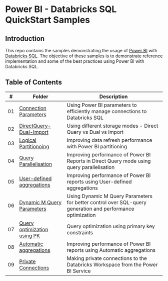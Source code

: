 # Power BI - Databricks SQL QuickStart Samples

## Introduction
This repo contains the samples demonstrating the usage of [Power BI](https://powerbi.microsoft.com/) with [Databricks SQL](https://www.databricks.com/product/databricks-sql). The objective of these samples is to demonstrate reference implementation and some of the best practices using Power BI with Databricks SQL.

## Table of Contents

| #    | Folder | Description |
| ---- | ------ | ----------- |
| 01   | [Connection Parameters](01.%20Connection%20Parameters/)    | Using Power BI parameters to efficiently manage connections to Databricks SQL    |
| 02   | [DirectQuery-Dual-Import](./02.%20DirectQuery-Dual-Import/)    | Using different storage modes - Direct Query vs Dual vs Import    |
| 03   | [Logical Partitionoing](./03.%20Logical%20Partitioning/)    | Improving data refresh performance with Power BI partitioning    |
| 04   | [Query Parallelisation](./04.%20Query%20Parallelization/)    | Improving performance of Power BI Reports in Direct Query mode using query parallelisation    |
| 05   | [User-defined aggregations](./05.%20User-defined%20aggregations/)    | Improving performance of Power BI reports using User-defined aggregations    |
| 06   | [Dynamic M Query Parameters](./06.%20Dynamic%20M%20Query%20Parameters/)    |  Using Dynamic M Query Parameters for better control over SQL-query generation and performance optimization   |
| 07   | [Query optimization using PK](./07.%20Query%20optimization%20using%20PK/)    |  Query optimization using primary key constraints   |
| 08   | [Automatic aggregations](./08.%20Automatic%20aggregations/)    |  Improving performance of Power BI reports using Automatic aggregations   |
| 09   | [Private Connections](./09.%20Private%20Connections/)    |  Making private connections to the Databricks Workspace from the Power BI Service   |
